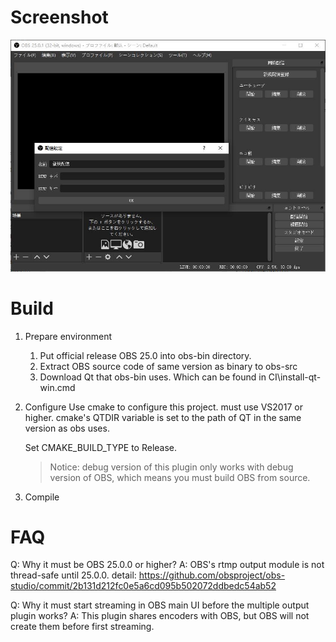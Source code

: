 # Screenshot

![screenshot](./screenshot.jpg)

# Build

1. Prepare environment
   1. Put official release OBS 25.0 into obs-bin directory. 
   2. Extract OBS source code of same version as binary to obs-src
   3. Download Qt that obs-bin uses. Which can be found in CI\install-qt-win.cmd

2. Configure
   Use cmake to configure this project. must use VS2017 or higher. 
   cmake's QTDIR variable is set to the path of QT in the same version as obs uses. 
   
   Set CMAKE_BUILD_TYPE to Release. 

   > Notice: debug version of this plugin only works with debug version of OBS, which means you must build OBS from source.

3. Compile


# FAQ

Q: Why it must be OBS 25.0.0 or higher?
A: OBS's rtmp output module is not thread-safe until 25.0.0.
detail:
https://github.com/obsproject/obs-studio/commit/2b131d212fc0e5a6cd095b502072ddbedc54ab52 

Q: Why it must start streaming in OBS main UI before the multiple output plugin works?
A: This plugin shares encoders with OBS, but OBS will not create them before first streaming.
